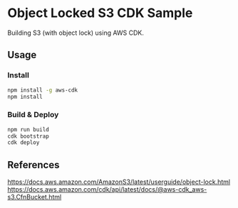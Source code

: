 # Object Locked S3 CDK Sample

Building S3 (with object lock) using AWS CDK.

## Usage

### Install

```bash
npm install -g aws-cdk
npm install
```

### Build & Deploy

```bash
npm run build
cdk bootstrap
cdk deploy
```

## References

https://docs.aws.amazon.com/AmazonS3/latest/userguide/object-lock.html
https://docs.aws.amazon.com/cdk/api/latest/docs/@aws-cdk_aws-s3.CfnBucket.html
